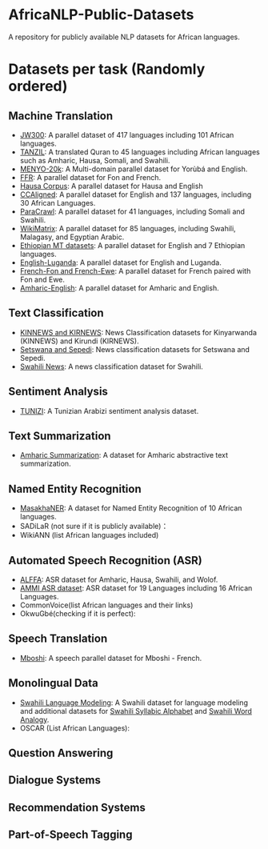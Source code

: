 # AfricaNLP-Public-Datasets 

A repository for publicly available NLP datasets for African languages.

# Datasets per task (Randomly ordered)
## Machine Translation
- [JW300](https://opus.nlpl.eu/JW300.php): A parallel dataset of 417 languages including 101 African languages.
- [TANZIL](https://tanzil.net/trans/): A translated Quran to 45 languages including African languages such as Amharic, Hausa, Somali, and Swahili.
- [MENYO-20k](https://github.com/dadelani/menyo-20k_MT): A Multi-domain parallel dataset for Yorùbá and English.
- [FFR](https://github.com/bonaventuredossou/ffr-v1): A parallel dataset for Fon and French.
- [Hausa Corpus](https://github.com/ijdutse/hausa-corpus): A parallel dataset for Hausa and English
- [CCAligned](http://www.statmt.org/cc-aligned/): A parallel dataset for English and 137 languages, including 30 African Languages.
- [ParaCrawl](https://paracrawl.eu/): A parallel dataset for 41 languages, including Somali and Swahili.
- [WikiMatrix](https://ai.facebook.com/blog/wikimatrix/): A parallel dataset for 85 languages, including Swahili, Malagasy, and Egyptian Arabic. 
- [Ethiopian MT datasets](https://github.com/AAUThematic4LT/Parallel-Corpora-for-Ethiopian-Languages): A parallel dataset for English and 7 Ethiopian languages.
- [English-Luganda](https://zenodo.org/record/4764039#.YLYHb9gzaUk): A parallel dataset for English and Luganda.
- [French-Fon and French-Ewe](https://zindi.africa/competitions/ai4d-takwimu-lab-machine-translation-challenge/data): A parallel dataset for French paired with Fon and Ewe.
- [Amharic-English](https://www.findke.ovgu.de/findke/en/Research/Data+Sets/Amharic_English+Parallel+Corpus-p-1144.html): A parallel dataset for Amharic and English.
<!-- - TwiMT (@GhanaNLP):-->
<!-- - More datasets from AfricaNLP 1 and 2, Arxiv, Kaggle and Google -->

## Text Classification
- [KINNEWS and KIRNEWS](https://github.com/Andrews2017/KINNEWS-and-KIRNEWS-Corpus): News Classification datasets for Kinyarwanda (KINNEWS) and Kirundi (KIRNEWS).
- [Setswana and Sepedi](https://zenodo.org/record/3668495#.YLYJvdgzaUk): News classification datasets for Setswana and Sepedi.
- [Swahili News](https://zenodo.org/record/4300294#.YLYJ6tgzaUk): A news classification dataset for Swahili.
<!-- - [Chichewa News Classification](): not publicly available -->

## Sentiment Analysis
- [TUNIZI](https://zenodo.org/record/4275240#.YLYM99gzaUk): A Tunizian Arabizi sentiment analysis dataset.
## Text Summarization
- [Amharic Summarization](https://github.com/theamrzaki/text_summurization_abstractive_methods/tree/master/Amharic): A dataset for Amharic abstractive text summarization.

## Named Entity Recognition
- [MasakhaNER](https://github.com/masakhane-io/masakhane-ner): A dataset for Named Entity Recognition of 10 African languages.
- SADiLaR (not sure if it is publicly available)：
- WikiANN (list African languages included)
 
## Automated Speech Recognition (ASR)
- [ALFFA](https://github.com/besacier/ALFFA_PUBLIC): ASR dataset for Amharic, Hausa, Swahili, and Wolof.
- [AMMI ASR dataset](https://github.com/besacier/AMMIcourse/tree/master/STUDENTS-RETURN): ASR dataset for 19 Languages including 16 African Languages.
- CommonVoice(list African languages and their links)
- OkwuGbé(checking if it is perfect):

## Speech Translation
- [Mboshi](https://github.com/besacier/mboshi-french-parallel-corpus): A speech parallel dataset for Mboshi - French. <!-- [paper](https://www.aclweb.org/anthology/L18-1531.pdf) -->

## Monolingual Data
- [Swahili Language Modeling](https://zenodo.org/record/3553423#.YLYPPNgzaUk): A Swahili dataset for language modeling and additional datasets for [Swahili Syllabic Alphabet](https://zenodo.org/record/3544180#.YLYQoNgzaUk) and [Swahili Word Analogy](https://zenodo.org/record/3529878#.YLYQx9gzaUk).
- OSCAR (List African Languages):

## Question Answering
## Dialogue Systems
## Recommendation Systems
## Part-of-Speech Tagging
